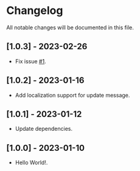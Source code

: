 # Changelog

All notable changes will be documented in this file.

## [1.0.3] - 2023-02-26

* Fix issue [#1](https://github.com/appupgrade-dev/app-upgrade-android-sdk/issues/1).

## [1.0.2] - 2023-01-16

* Add localization support for update message.

## [1.0.1] - 2023-01-12

* Update dependencies.

## [1.0.0] - 2023-01-10

* Hello World!.
